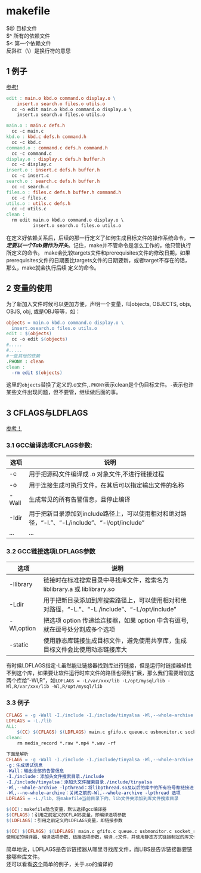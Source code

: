 # makefile  
 $@ 目标文件  
 $^ 所有的依赖文件  
 $< 第一个依赖文件  
 反斜杠（\）是换行符的意思  
## 1 例子  
[参考!](https://blog.csdn.net/weixin_38391755/article/details/80380786)  
```mk
edit : main.o kbd.o command.o display.o \
    insert.o search.o files.o utils.o
  cc -o edit main.o kbd.o command.o display.o \
    insert.o search.o files.o utils.o

main.o : main.c defs.h
  cc -c main.c
kbd.o : kbd.c defs.h command.h
  cc -c kbd.c
command.o : command.c defs.h command.h
  cc -c command.c
display.o : display.c defs.h buffer.h
  cc -c display.c
insert.o : insert.c defs.h buffer.h
  cc -c insert.c
search.o : search.c defs.h buffer.h
  cc -c search.c
files.o : files.c defs.h buffer.h command.h
  cc -c files.c
utils.o : utils.c defs.h
  cc -c utils.c
clean :
  rm edit main.o kbd.o command.o display.o \
          insert.o search.o files.o utils.o
```
在定义好依赖关系后，后续的那一行定义了如何生成目标文件的操作系统命令，___一定要以一个Tab键作为开头___。记住，make并不管命令是怎么工作的，他只管执行所定义的命令。
make会比较targets文件和prerequisites文件的修改日期，如果prerequisites文件的日期要比targets文件的日期要新，或者target不存在的话，那么，make就会执行后续
定义的命令。

## 2 变量的使用
为了新加入文件时候可以更加方便，声明一个变量，叫objects, OBJECTS, objs, OBJS, obj, 或是OBJ等等，如：  
```mk
objects = main.o kbd.o command.o display.o \
  insert.osearch.o files.o utils.o 
edit : $(objects)
  cc -o edit $(objects)
#.....
#.....
#一些其他的依赖
.PHONY : clean
clean :
  -rm edit $(objects)
```
这里的```objects```替换了定义的.o文件,```.PHONY```表示clean是个伪目标文件。```-```表示也许某些文件出现问题，但不要管，继续做后面的事。

## 3 CFLAGS与LDFLAGS  
[参考！](https://blog.csdn.net/zhaoyun_zzz/article/details/82466031)
### 3.1 GCC编译选项CFLAGS参数:
|  选项   | 说明  |
|  ----  | ----  |
| -c  | 用于把源码文件编译成 .o 对象文件,不进行链接过程 |
| -o  | 用于连接生成可执行文件，在其后可以指定输出文件的名称 |
| -Wall | 生成常见的所有告警信息，且停止编译 |
|  -Idir  | 用于把新目录添加到include路径上，可以使用相对和绝对路径，“-I.”、“-I./include”、“-I/opt/include”  |
|  ...  | ...  |

### 3.2 GCC链接选项LDFLAGS参数
|  选项   | 说明  |
|  ----  | ----  |
|  -llibrary   | 链接时在标准搜索目录中寻找库文件，搜索名为liblibrary.a 或 liblibrary.so  |
|  -Ldir  | 用于把新目录添加到库搜索路径上，可以使用相对和绝对路径，“-L.”、“-L./include”、“-L/opt/include”  |
|  -Wl,option   | 把选项 option 传递给连接器，如果 option 中含有逗号,就在逗号处分割成多个选项  |
|  -static  | 使用静态库链接生成目标文件，避免使用共享库，生成目标文件会比使用动态链接库大  |  

有时候LDFLAGS指定-L虽然能让链接器找到库进行链接，但是运行时链接器却找不到这个库，如果要让软件运行时库文件的路径也得到扩展，那么我们需要增加这两个库给”-Wl,R”，如```LDFLAGS = -L/var/xxx/lib -L/opt/mysql/lib -Wl,R/var/xxx/lib -Wl,R/opt/mysql/lib```

### 3.3 例子
```mk
CFLAGS = -g -Wall -I./include -I./include/tinyalsa -Wl,--whole-archive -lpthread -Wl,--no-whole-archive -lc
LDFLAGS = -L./lib
ALL:
	$(CC) $(CFLAGS) $(LDFLAGS) main.c gfifo.c queue.c usbmonitor.c socket_rcv_360_server.c ./lib/srs_librtmp.a ./lib/libcrypto.a ./lib/libssl.a ./lib/libtinyalsa.a -o media_record -static -ldl -lstdc++ -lm -lpthread
clean:
	rm media_record *.raw *.mp4 *.wav -rf
 
下面是解析
CFLAGS = -g -Wall -I./include -I./include/tinyalsa -Wl,--whole-archive -lpthread -Wl,--no-whole-archive -lc
-g：生成调试信息
-Wall：输出全部的告警信息
-I./include：添加头文件搜索目录./include
-I./include/tinyalsa：添加头文件搜索目录./include/tinyalsa
-Wl,--whole-archive -lpthread：将libpthread.so及以后的库中的所有符号都链接进可执行目标文件
-Wl,--no-whole-archive：关闭之前的-Wl,--whole-archive -lpthread 选项
LDFLAGS = -L./lib，将makefile当前目录下的、lib文件夹添加到库文件搜索目录

$(CC)：makefile隐含变量，默认选择gcc编译器
$(CFLAGS)：引用之前定义的CFLAGS变量，即编译选项参数
$(LDFLAGS)：引用之前定义的LDFLAGS变量，即链接参数

$(CC) $(CFLAGS) $(LDFLAGS) main.c gfifo.c queue.c usbmonitor.c socket_rcv_360_server.c ./lib/srs_librtmp.a ./lib/libcrypto.a ./lib/libssl.a ./lib/libtinyalsa.a -o media_record -static -ldl -lstdc++ -lm -lpthread
使用定的编译器、编译选项参数、链接选项参数，编译.c文件，并使用静态方式链接制定的库文件，以及编译器目录下的libdl.a、libstdc++.a、libm.a、libpthread.a库文件生成 media_record 可执行目标文件。
```
简单地说，LDFLAGS是告诉链接器从哪里寻找库文件，而LIBS是告诉链接器要链接哪些库文件。  
还可以看看[这个](https://blog.csdn.net/Qiuoooooo/article/details/79736954)简单的例子，关于.so的编译的  
